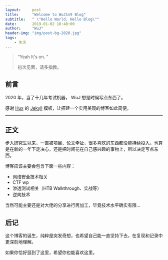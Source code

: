 ```yaml
---
layout:     post
title:      "Welcome to WuJ1n9 Blog"
subtitle:   " \"Hello World, Hello Blog\""
date:       2019-01-02 18:48:00
author:     "WuJ"
header-img: "img/post-bg-2020.jpg"
tags:
    - 生活
---
```


> “Yeah It's on. ”
>
> 初次见面，请多指教。


## 前言

2020 年，当了十几年考试机器， WuJ 想是时候写点东西了。

感谢 [Hux](https://github.com/Huxpro/huxpro.github.io) 的 [Jekyll](http://jekyllrb.com/) 模板，让搭建一个实用美观的博客如此简便。

---

## 正文

步入研究生以来，一直被项目、论文牵扯，很多喜欢的东西都没能持续投入。也算是在新的一年下定决心，还是把时间花在自己感兴趣的事物上，所以决定写点东西。

博客应该主要会包含下面一些内容：

- 网络安全技术相关
- CTF wp
- 渗透测试相关（HTB Walkthrough、实战等）
- 逆向技术

当然可能主要还是对大佬的分享进行再加工，毕竟技术水平确实有限...



## 后记

这个博客的诞生，纯粹是突发奇想，也希望自己能一直坚持下去，在复现和记录中更深刻地理解。

如果你恰好逛到了这里，希望你也能喜欢这里。
